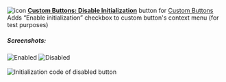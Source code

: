![icon](https://raw.github.com/Infocatcher/Custom_Buttons/master/CB_Disable_Initialization/icon.png)&nbsp;<a href="http://infocatcher.github.com/Custom_Buttons/install/cbDisableInitialization.html"><strong>Custom Buttons: Disable Initialization</strong></a> button for [Custom Buttons](https://addons.mozilla.org/addon/custom-buttons/)
<br>Adds “Enable initialization” checkbox to custom button's context menu (for test purposes)

##### Screenshots:
<img src="https://raw.github.com/Infocatcher/Custom_Buttons/master/CB_Disable_Initialization/screenshots/enabled-en.png" alt="Enabled" align="top">&nbsp;<img src="https://raw.github.com/Infocatcher/Custom_Buttons/master/CB_Disable_Initialization/screenshots/disabled-en.png" alt="Disabled" align="top">
<br>
<br><img src="https://raw.github.com/Infocatcher/Custom_Buttons/master/CB_Disable_Initialization/screenshots/initialization_code_of_disabled_button-en.png" alt="Initialization code of disabled button" align="top">